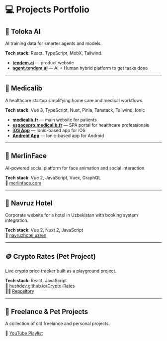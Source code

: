 # 💻 Projects Portfolio

## 🏥 Toloka AI
AI training data for smarter agents and models.

**Tech stack**: React, TypeScript, MobX, Tailwind.

- **[tendem.ai](https://tendem.ai/)** — product website
- **[agent.tendem.ai](https://agent.tendem.ai/)** — AI + Human hybrid platform to get tasks done

---

## 🏥 Medicalib
A healthcare startup simplifying home care and medical workflows.

**Tech stack**: Vue 3, TypeScript, Nuxt, Pinia, Tanstack, Tailwind, Ionic

- **[medicalib.fr](https://medicalib.fr)** — main website for patients  
- **[espacepro.medicalib.fr](https://espacepro.medicalib.fr)** — SPA portal for healthcare professionals  
- **[iOS App](https://apps.apple.com/fr/app/medicalib-pro/id1574470830?l=en-GB)** — Ionic-based app for iOS  
- **[Android App](https://play.google.com/store/apps/details?id=fr.medicalib.pro)** — Ionic-based app for Android  

---

## 🤖 MerlinFace  
AI-powered social platform for face animation and social interaction.

**Tech stack**: Vue 2, JavaScript, Vuex, GraphQL  
🔗 [merlinface.com](https://merlinface.com)

---

## 🏨 Navruz Hotel  
Corporate website for a hotel in Uzbekistan with booking system integration.

**Tech stack**: Vue 2, Nuxt 2, JavaScript  
🔗 [navruzhotel.uz/en](https://navruzhotel.uz/en)

---

## 🪙 Crypto Rates (Pet Project)  
Live crypto price tracker built as a playground project.

**Tech stack**: React, JavaScript  
🔗 [hushdev.github.io/Crypto-Rates](https://hushdev.github.io/Crypto-Rates)  
👨‍💻 [Repository](https://github.com/hushdev/Crypto-Rates)

---

## 🎥 Freelance & Pet Projects  
A collection of old freelance and personal projects.

🔗 [YouTube Playlist](https://www.youtube.com/playlist?list=PLSuoospWIf21ax_sP5eceIfvyXPFvBbd2)
